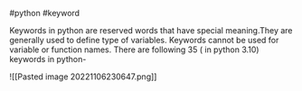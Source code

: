 #python  #keyword

Keywords in python are reserved words that have special meaning.They are generally used to define type of variables. Keywords cannot be used for variable or function names. There are following 35 ( in python 3.10) keywords in python-

![[Pasted image 20221106230647.png]]

